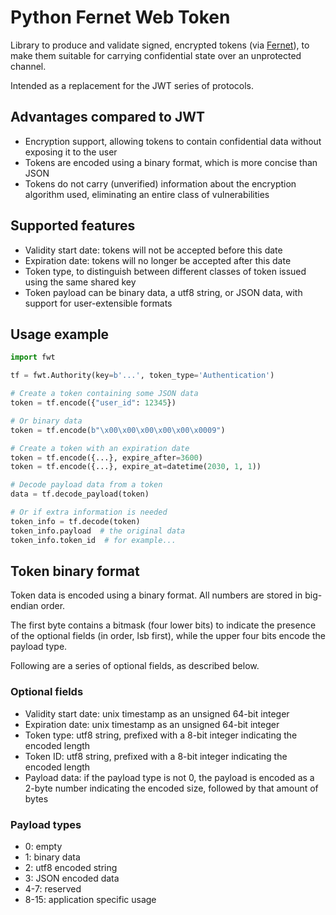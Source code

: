 # Python Fernet Web Token

Library to produce and validate signed, encrypted tokens (via
[Fernet](https://cryptography.io/en/latest/fernet/)), to make them
suitable for carrying confidential state over an unprotected channel.

Intended as a replacement for the JWT series of protocols.

## Advantages compared to JWT

* Encryption support, allowing tokens to contain confidential data
  without exposing it to the user
* Tokens are encoded using a binary format, which is more concise than
  JSON
* Tokens do not carry (unverified) information about the encryption
  algorithm used, eliminating an entire class of vulnerabilities

## Supported features

* Validity start date: tokens will not be accepted before this date
* Expiration date: tokens will no longer be accepted after this date
* Token type, to distinguish between different classes of token issued using the same shared key
* Token payload can be binary data, a utf8 string, or JSON data, with support for user-extensible formats

## Usage example

``` python
import fwt

tf = fwt.Authority(key=b'...', token_type='Authentication')

# Create a token containing some JSON data
token = tf.encode({"user_id": 12345})

# Or binary data
token = tf.encode(b"\x00\x00\x00\x00\x00\x0009")

# Create a token with an expiration date
token = tf.encode({...}, expire_after=3600)
token = tf.encode({...}, expire_at=datetime(2030, 1, 1))

# Decode payload data from a token
data = tf.decode_payload(token)

# Or if extra information is needed
token_info = tf.decode(token)
token_info.payload  # the original data
token_info.token_id  # for example...
```

## Token binary format

Token data is encoded using a binary format. All numbers are stored in big-endian order.

The first byte contains a bitmask (four lower bits) to indicate the
presence of the optional fields (in order, lsb first), while the upper
four bits encode the payload type.

Following are a series of optional fields, as described below.

### Optional fields

* Validity start date: unix timestamp as an unsigned 64-bit integer
* Expiration date: unix timestamp as an unsigned 64-bit integer
* Token type: utf8 string, prefixed with a 8-bit integer indicating
  the encoded length
* Token ID: utf8 string, prefixed with a 8-bit integer indicating the
  encoded length
* Payload data: if the payload type is not 0, the payload is encoded
  as a 2-byte number indicating the encoded size, followed by that
  amount of bytes

### Payload types

* 0: empty
* 1: binary data
* 2: utf8 encoded string
* 3: JSON encoded data
* 4-7: reserved
* 8-15: application specific usage
